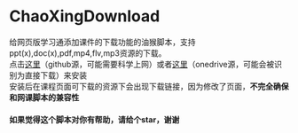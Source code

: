# ChaoXingDownload
给网页版学习通添加课件的下载功能的油猴脚本，支持ppt(x),doc(x),pdf,mp4,flv,mp3资源的下载。   
点击[这里](https://github.com/ColdThunder11/ChaoXingDownload/raw/master/cxdownload.user.js)（github源，可能需要科学上网）或者[这里](https://www.coldthunder11.com/wp-admin/admin-ajax.php?action=shareonedrive-download&id=01M7ZSDHQQNDSDADV2ZNG2HRPYUBPLHYII&dl=1&account_id=3cdeb153-b6ce-4444-9049-5ffefff4cc45&listtoken=0b04bd8cfa3b2322ca208caae47c9992)（onedrive源，可能会被识别为直接下载）来安装   
安装后在课程页面可下载的资源下会出现下载链接，因为修改了页面，**不完全确保和网课脚本的兼容性**   
#### 如果觉得这个脚本对你有帮助，请给个star，谢谢

